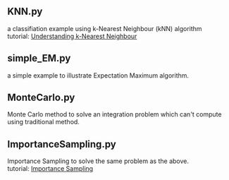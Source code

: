 ## KNN.py
a classifiation example using k-Nearest Neighbour (kNN) algorithm </br>
tutorial: [Understanding k-Nearest Neighbour](https://docs.opencv.org/3.0-beta/doc/py_tutorials/py_ml/py_knn/py_knn_understanding/py_knn_understanding.html#knn-understanding)
## simple_EM.py 
a simple example to illustrate Expectation Maximum algorithm.
## MonteCarlo.py
Monte Carlo method to solve an integration problem which can't compute using traditional method.
## ImportanceSampling.py
Importance Sampling to solve the same problem as the above. </br>
tutorial: [Importance Sampling](http://astrostatistics.psu.edu/su14/lectures/cisewski_is.pdf)



